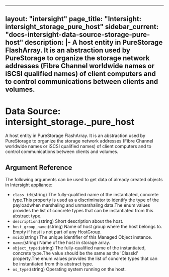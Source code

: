
---
layout: "intersight"
page_title: "Intersight: intersight_storage_pure_host"
sidebar_current: "docs-intersight-data-source-storage-pure-host"
description: |-
A host entity in PureStorage FlashArray. It is an abstraction used by PureStorage to organize the storage network addresses (Fibre Channel worldwide names or iSCSI qualified names) of client computers and to control communications between clients and volumes.
---

# Data Source: intersight_storage._pure_host
A host entity in PureStorage FlashArray. It is an abstraction used by PureStorage to organize the storage network addresses (Fibre Channel worldwide names or iSCSI qualified names) of client computers and to control communications between clients and volumes.
## Argument Reference
The following arguments can be used to get data of already created objects in Intersight appliance:
* `class_id`:(string) The fully-qualified name of the instantiated, concrete type.This property is used as a discriminator to identify the type of the payloadwhen marshaling and unmarshaling data.The enum values provides the list of concrete types that can be instantiated from this abstract type. 
* `description`:(string) Short description about the host. 
* `host_group_name`:(string) Name of host group where the host belongs to. Empty if host is not part of any HostGroup. 
* `moid`:(string) The unique identifier of this Managed Object instance. 
* `name`:(string) Name of the host in storage array. 
* `object_type`:(string) The fully-qualified name of the instantiated, concrete type.The value should be the same as the 'ClassId' property.The enum values provides the list of concrete types that can be instantiated from this abstract type. 
* `os_type`:(string) Operating system running on the host. 
